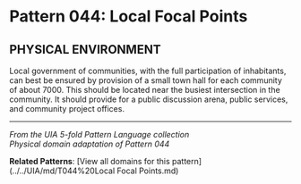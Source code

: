 # Pattern 044: Local Focal Points

## PHYSICAL ENVIRONMENT

Local government of communities, with the full participation of inhabitants, can best be ensured by provision of a small town hall for each community of about 7000. This should be located near the busiest intersection in the community. It should provide for a public discussion arena, public services, and community project offices.

---

*From the UIA 5-fold Pattern Language collection*  
*Physical domain adaptation of Pattern 044*

**Related Patterns**: [View all domains for this pattern](../../UIA/md/T044%20Local Focal Points.md)
